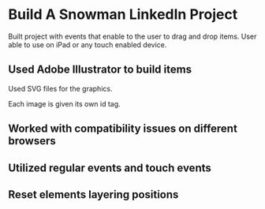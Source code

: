# Build A Snowman LinkedIn Project

Built project with events that enable to the user to drag and drop items.
User able to use on iPad or any touch enabled device.  

## Used Adobe Illustrator to build items

Used SVG files for the graphics.

Each image is given its own id tag.

## Worked with compatibility issues on different browsers

## Utilized regular events and touch events

## Reset elements layering positions